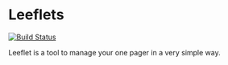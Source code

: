 Leeflets
========

[![Build Status](https://travis-ci.org/1blankz7/leeflets.svg?branch=master)](https://travis-ci.org/1blankz7/leeflets)

Leeflet is a tool to manage your one pager in a very simple way. 